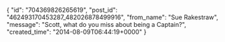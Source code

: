  {
   "id": "704369826265619",
   "post_id": "462493170453287_482026878499916",
   "from_name": "Sue Rakestraw",
   "message": "Scott, what do you miss about being a Captain?",
   "created_time": "2014-08-09T06:44:19+0000"
 }

